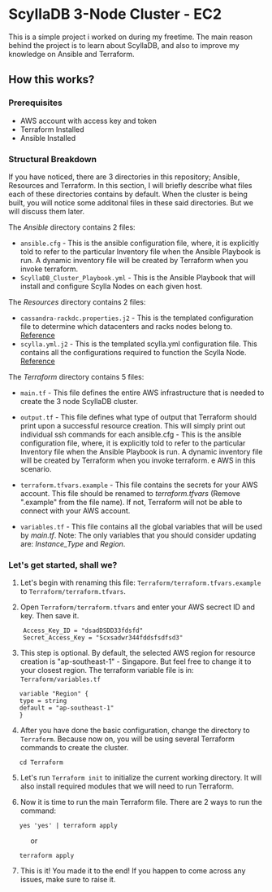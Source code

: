 # **ScyllaDB 3-Node Cluster - EC2**

This is a simple project i worked on during my freetime. The main reason behind the project is to learn about ScyllaDB, and also to improve my knowledge on Ansible and Terraform. 

## **How this works?**

### **Prerequisites**

 - AWS account with access key and token
 - Terraform Installed
 - Ansible Installed

### **Structural Breakdown**

If you have noticed, there are 3 directories in this repository; Ansible, Resources and Terraform. In this section, I will briefly describe what files each of these directories contains by default. When the cluster is being built, you will notice some additonal files in these said directories. But we will discuss them later.

The *Ansible* directory contains 2 files:

 - `ansible.cfg` - This is the ansible configuration file, where, it is explicitly told to refer to the particular Inventory file when the Ansible Playbook is run. A dynamic inventory file will be created by Terraform when you invoke terraform. 
 - `ScyllaDB_Cluster_Playbook.yml` - This is the Ansible Playbook that will install and configure Scylla Nodes on each given host.

The *Resources* directory contains 2 files:

 - `cassandra-rackdc.properties.j2` - This is the templated configuration file to determine which datacenters and racks nodes belong to. [Reference](https://docs.datastax.com/en/dse/5.1/dse-dev/datastax_enterprise/config/configCstarRackDCProps.html)
 - `scylla.yml.j2` - This is the templated scylla.yml configuration file. This contains all the configurations required to function the Scylla Node. [Reference](https://github.com/scylladb/scylla/blob/master/conf/scylla.yaml)
 
The *Terraform* directory contains 5 files:

 - `main.tf` - This file defines the entire AWS infrastructure that is needed to create the 3 node ScyllaDB cluster.
 - `output.tf` - This file defines what type of output that Terraform should print upon a successful resource creation. This will simply print out individual ssh commands for each ansible.cfg - This is the ansible configuration file, where, it is explicitly told to refer to the particular Inventory file when the Ansible Playbook is run. A dynamic inventory file will be created by Terraform when you invoke terraform.
e AWS in this scenario.

 - `terraform.tfvars.example` - This file contains the secrets for your AWS account. This file should be renamed to *terraform.tfvars* (Remove ".example" from the file name). If not, Terraform will not be able to connect with your AWS account.

 - `variables.tf` - This file contains all the global variables that will be used by *main.tf<nolink>*. Note: The only variables that you should consider updating are: *Instance_Type* and *Region*.


 ### **Let's get started, shall we?**

 1. Let's begin with renaming this file: `Terraform/terraform.tfvars.example` to `Terraform/terraform.tfvars`. 

 2. Open `Terraform/terraform.tfvars` and enter your AWS secrect ID and key. Then save it.

```
    Access_Key_ID = "dsadDSDD33fdsfd"
    Secret_Access_Key = "Scxsadwr344fddsfsdfsd3"
```
 3. This step is optional. By default, the selected AWS region for resource creation is "ap-southeast-1" - Singapore. But feel free to change it to your closest region. The terraform variable file is in: `Terraform/variables.tf` 

 ```
    variable "Region" {
    type = string
    default = "ap-southeast-1"
    }
```
4. After you have done the basic configuration, change the directory to `Terraform`. Because now on, you will be using several Terraform commands to create the cluster.

```
   cd Terraform
```
5. Let's run `Terraform init` to initialize the current working directory. It will also install required modules that we will need to run Terraform.

6. Now it is time to run the main Terraform file. There are 2 ways to run the command:

```
   yes 'yes' | terraform apply
```
​  ​​​ ​​​​ ​​​​​         or

```
   terraform apply
```
7. This is it! You made it to the end! If you happen to come across any issues, make sure to raise it. 

